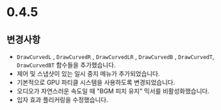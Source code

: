 # 0.4.5

## 변경사항

- `DrawCurvedL` , `DrawCurvedR` , `DrawCurvedLR` , `DrawCurvedB` , `DrawCurvedT`, `DrawCurvedBT` 함수들을 추가했습니다.
- 제어 및 스냅샷이 있는 일시 중지 메뉴가 추가되었습니다.
- 기본적으로 GPU 파티클 시스템을 사용하도록 변경되었습니다.
- 오디오가 자연스러운 속도일 때 "BGM 피치 유지" 믹서를 비활성화했습니다.
- 입자 효과 플리커링을 수정했습니다.

